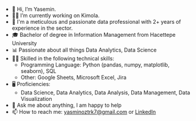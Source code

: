 - 👋 Hi, I’m Yasemin.
- 👩‍💻 I’m currently working on Kimola.
- 👩 I'm a meticulous and passionate data professional with 2+ years of experience in the sector.
- 🎓 Bachelor of degree in Information Management from Hacettepe University
- 📊 Passionate about all things Data Analytics, Data Science
- 💪🏽 Skilled in the following technical skills:
  * Programming Language: Python (pandas, numpy, matplotlib, seaborn), SQL
  * Other: Google Sheets, Microsoft Excel, Jira
- 🖥️ Proficiencies:
  * Data Science, Data Analytics, Data Analysis, Data Management, Data Visualization
- 💬 Ask me about anything, I am happy to help
- 📫 How to reach me: yasminoztrk7@gmail.com or  [LinkedIn](https://www.linkedin.com/in/yasminoztrk7/)



<!---
YaseminOzturkk/YaseminOzturkk is a ✨ special ✨ repository because its `README.md` (this file) appears on your GitHub profile.
You can click the Preview link to take a look at your changes.
--->
